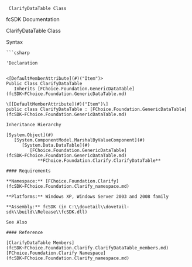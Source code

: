 ﻿     ClarifyDataTable Class                                                   

fcSDK Documentation

ClarifyDataTable Class

Syntax

```vbnet
```csharp

'Declaration
 

<[DefaultMemberAttribute](#)("Item")>
Public Class ClarifyDataTable 
   Inherits [FChoice.Foundation.GenericDataTable](fcSDK~FChoice.Foundation.GenericDataTable.md)

\[[DefaultMemberAttribute](#)("Item")\]
public class ClarifyDataTable : [FChoice.Foundation.GenericDataTable](fcSDK~FChoice.Foundation.GenericDataTable.md) 

Inheritance Hierarchy

[System.Object](#)  
   [System.ComponentModel.MarshalByValueComponent](#)  
      [System.Data.DataTable](#)  
         [FChoice.Foundation.GenericDataTable](fcSDK~FChoice.Foundation.GenericDataTable.md)  
            **FChoice.Foundation.Clarify.ClarifyDataTable**  

#### Requirements

**Namespace:** [FChoice.Foundation.Clarify](fcSDK~FChoice.Foundation.Clarify_namespace.md)

**Platforms:** Windows XP, Windows Server 2003 and 2008 family

**Assembly:** fcSDK (in C:\\dovetail\\dovetail-sdk\\build\\Release\\fcSDK.dll)

See Also

#### Reference

[ClarifyDataTable Members](fcSDK~FChoice.Foundation.Clarify.ClarifyDataTable_members.md)  
[FChoice.Foundation.Clarify Namespace](fcSDK~FChoice.Foundation.Clarify_namespace.md)